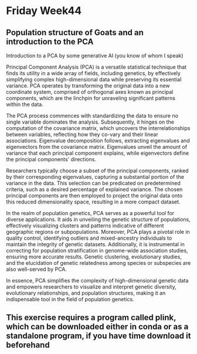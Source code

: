 # Friday Week44

## Population structure of Goats and an introduction to the PCA

Introduction to a PCA by some generative AI (you know of whom I speak)

Principal Component Analysis (PCA) is a versatile statistical technique that finds its utility in a wide array of fields, including genetics, by effectively simplifying complex high-dimensional data while preserving its essential variance. PCA operates by transforming the original data into a new coordinate system, comprised of orthogonal axes known as principal components, which are the linchpin for unraveling significant patterns within the data.

The PCA process commences with standardizing the data to ensure no single variable dominates the analysis. Subsequently, it hinges on the computation of the covariance matrix, which uncovers the interrelationships between variables, reflecting how they co-vary and their linear associations. Eigenvalue decomposition follows, extracting eigenvalues and eigenvectors from the covariance matrix. Eigenvalues unveil the amount of variance that each principal component explains, while eigenvectors define the principal components' directions.

Researchers typically choose a subset of the principal components, ranked by their corresponding eigenvalues, capturing a substantial portion of the variance in the data. This selection can be predicated on predetermined criteria, such as a desired percentage of explained variance. The chosen principal components are then employed to project the original data onto this reduced dimensionality space, resulting in a more compact dataset.

In the realm of population genetics, PCA serves as a powerful tool for diverse applications. It aids in unveiling the genetic structure of populations, effectively visualizing clusters and patterns indicative of different geographic regions or subpopulations. Moreover, PCA plays a pivotal role in quality control, identifying outliers and mixed-ancestry individuals to maintain the integrity of genetic datasets. Additionally, it is instrumental in correcting for population stratification in genome-wide association studies, ensuring more accurate results. Genetic clustering, evolutionary studies, and the elucidation of genetic relatedness among species or subspecies are also well-served by PCA.

In essence, PCA simplifies the complexity of high-dimensional genetic data and empowers researchers to visualize and interpret genetic diversity, evolutionary relationships, and population structures, making it an indispensable tool in the field of population genetics.

## This exercise requires a program called plink, which can be downloaded either in conda or as a standalone program, if you have time download it beforehand 




